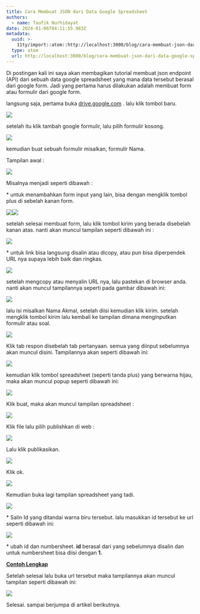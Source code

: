 ```yaml
---
title: Cara Membuat JSON dari Data Google Spreadsheet
authors:
  - name: Taufik Nurhidayat
date: 2024-01-06T04:11:55.983Z
metadata:
  uuid: >-
    11ty/import::atom::http://localhost:3000/blog/cara-membuat-json-dari-data-google-spreadsheet
  type: atom
  url: http://localhost:3000/blog/cara-membuat-json-dari-data-google-spreadsheet
---
```

Di postingan kali ini saya akan membagikan tutorial membuat json endpoint (API) dari sebuah data google spreadsheet yang mana data tersebut berasal dari google form. Jadi yang pertama harus dilakukan adalah membuat form atau formulir dari google form.

langsung saja, pertama buka [drive.google.com](http://drive.google.com) . lalu klik tombol baru.

![](assets/Screenshot_9-NqlB3yXDiPvE.png)

setelah itu klik tambah google formulir, lalu pilih formulir kosong.

![](assets/Screenshot_10-qdMXmd6kbCNa.png)

kemudian buat sebuah formulir misalkan, formulir Nama.

Tampilan awal :

![](assets/Screenshot_11-g159l7uSOtWi.png)

Misalnya menjadi seperti dibawah :

\* untuk menambahkan form input yang lain, bisa dengan mengklik tombol plus di sebelah kanan form.

![](assets/Screenshot_12-CnaaV3xxaiZ4.png)![](assets/Screenshot_14-UituQZDcalRq.png)

setelah selesai membuat form, lalu klik tombol kirim yang berada disebelah kanan atas. nanti akan muncul tampilan seperti dibawah ini :

![](assets/Screenshot_15-gtTEGqDyLgVl.png)

\* untuk link bisa langsung disalin atau dicopy, atau pun bisa diperpendek URL nya supaya lebih baik dan ringkas.

![](assets/Screenshot_16-3SWPK4TQsKxU.png)

setelah mengcopy atau menyalin URL nya, lalu pastekan di browser anda. nanti akan muncul tampilannya seperti pada gambar dibawah ini:

![](assets/Screenshot_17-iV5Ty3kZu8Yz.png)

lalu isi misalkan Nama Akmal, setelah diisi kemudian klik kirim. setelah mengklik tombol kirim lalu kembali ke tampilan dimana menginputkan formulir atau soal.

![](assets/Screenshot_14-71QR3NRQdDh9.png)

Klik tab respon disebelah tab pertanyaan. semua yang diinput sebelumnya akan muncul disini. Tampilannya akan seperti dibawah ini:

![](assets/Screenshot_20-MVBHvHAFCOW5.png)

kemudian klik tombol spreadsheet (seperti tanda plus) yang berwarna hijau, maka akan muncul popup seperti dibawah ini:

![](assets/Screenshot_21-91YrT0pH5mgP.png)

Klik buat, maka akan muncul tampilan spreadsheet :

![](assets/Screenshot_22-LfjwWfVKcvVB.png)

Klik file lalu pilih publishkan di web :

![](assets/Screenshot_26-uA8xc7N1wpVS.png)

Lalu klik publikasikan.

![](assets/Screenshot_27-36YdJpT1kAk9.png)

Klik ok.

![](assets/Screenshot_28-HUUYDdHKsZZn.png)

Kemudian buka lagi tampilan spreadsheet yang tadi.

![](assets/Screenshot_25-tu91ays17sRc.png)

\* Salin Id yang ditandai warna biru tersebut. lalu masukkan id tersebut ke url seperti dibawah ini:

![](assets/carbon+%283%29-A3lSdVdsBOXj.png)

\* ubah id dan numbersheet. **id** berasal dari yang sebelumnya disalin dan untuk numbersheet bisa diisi dengan **1.**

[**Contoh Lengkap**](https://spreadsheets.google.com/feeds/cells/1x3uErM1oZGFXk2TV2mFP_06I8daIyteGF8hcP3tRbLM/1/public/full?alt=json)

Setelah selesai lalu buka url tersebut maka tampilannya akan muncul tampilan seperti dibawah ini:

![](assets/Screenshot_29-RclhBwlBpmPH.png)

Selesai. sampai berjumpa di artikel berikutnya.